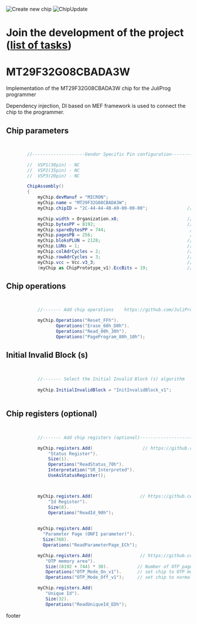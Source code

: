 ![Create new chip](https://github.com/JuliProg/MT29F32G08CBADA3W/workflows/Create%20new%20chip/badge.svg?event=repository_dispatch)
![ChipUpdate](https://github.com/JuliProg/MT29F32G08CBADA3W/workflows/ChipUpdate/badge.svg)
# Join the development of the project ([list of tasks](https://github.com/users/JuliProg/projects/1))


# MT29F32G08CBADA3W
Implementation of the MT29F32G08CBADA3W chip for the JuliProg programmer

Dependency injection, DI based on MEF framework is used to connect the chip to the programmer.

<section class = "listing">

# Chip parameters
```c#


        //--------------------Vendor Specific Pin configuration---------------------------

        //  VSP1(38pin) - NC    
        //  VSP2(35pin) - NC
        //  VSP3(20pin) - NC

        ChipAssembly()
        {
            myChip.devManuf = "MICRON";
            myChip.name = "MT29F32G08CBADA3W";
            myChip.chipID = "2C-44-44-4B-A9-00-00-00";               // device ID 

            myChip.width = Organization.x8;                          // chip width (x8 or x16)
            myChip.bytesPP = 8192;                                   // page size in bytes
            myChip.spareBytesPP = 744;                                // size Spare Area in bytes
            myChip.pagesPB = 256;                                     // the number of pages per block 
            myChip.bloksPLUN = 2128;                                 // number of blocks in CE 
            myChip.LUNs = 1;                                         // the amount of CE in the chip
            myChip.colAdrCycles = 2;                                 // cycles for column addressing
            myChip.rowAdrCycles = 3;                                 // cycles for row addressing 
            myChip.vcc = Vcc.v3_3;                                   // supply voltage
            (myChip as ChipPrototype_v1).EccBits = 19;               // Number of bits ECC correctability for each 512 bytes

```
# Chip operations
```c#


            //------- Add chip operations    https://github.com/JuliProg/Wiki#command-set----------------------------------------------------

            myChip.Operations("Reset_FFh").
                   Operations("Erase_60h_D0h").
                   Operations("Read_00h_30h").
                   Operations("PageProgram_80h_10h");

```
# Initial Invalid Block (s)
```c#

            
            //------- Select the Initial Invalid Block (s) algorithm    https://github.com/JuliProg/Wiki/wiki/Initiate-Invalid-Block-----------
                
            myChip.InitialInvalidBlock = "InitInvalidBlock_v1";
                
```
# Chip registers (optional)
```c#


            //------- Add chip registers (optional)----------------------------------------------------

            myChip.registers.Add(                   // https://github.com/JuliProg/Wiki/wiki/StatusRegister
                "Status Register").
                Size(1).
                Operations("ReadStatus_70h").
                Interpretation("SR_Interpreted").
                UseAsStatusRegister();



            myChip.registers.Add(                  // https://github.com/JuliProg/Wiki/wiki/ID-Register
                "Id Register").     
                Size(8).
                Operations("ReadId_90h");
            

            myChip.registers.Add(
              "Parameter Page (ONFI parameter)").
              Size(768).
              Operations("ReadParameterPage_ECh");

            myChip.registers.Add(                  // https://github.com/JuliProg/Wiki/wiki/OTP
               "OTP memory area").
               Size((8192 + 744) * 30).           // Number of OTP pages = 30
               Operations("OTP_Mode_On_v1").      // set chip to OTP mode then Read or Programm block[0].page[02]...block[0].page[32]
               Operations("OTP_Mode_Off_v1");     // set chip to normall mode

            myChip.registers.Add(
               "Unique Id").
               Size(32).
               Operations("ReadUniqueId_EDh");

```
</section>




















footer
